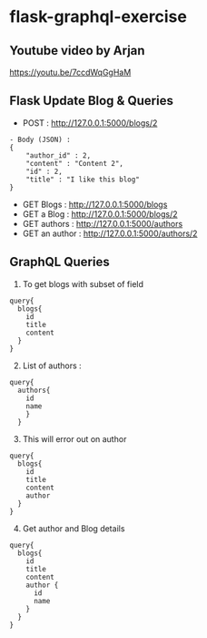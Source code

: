 # flask-graphql-exercise

## Youtube video by Arjan
https://youtu.be/7ccdWqGgHaM

## Flask Update Blog & Queries
- POST : http://127.0.0.1:5000/blogs/2
```
- Body (JSON) : 
{
    "author_id" : 2,
    "content" : "Content 2",
    "id" : 2,
    "title" : "I like this blog"
}
```
- GET Blogs : http://127.0.0.1:5000/blogs
- GET a Blog : http://127.0.0.1:5000/blogs/2
- GET authors : http://127.0.0.1:5000/authors
- GET an author : http://127.0.0.1:5000/authors/2

## GraphQL Queries
1. To get blogs with subset of field
```
query{
  blogs{
    id
    title
    content
  }
}
```
2. List of authors :
```
query{
  authors{
    id
    name
    }
  }
```
3. This will error out on author
```
query{
  blogs{
    id
    title
    content
    author
  }
}
```
4. Get author and Blog details
```
query{
  blogs{
    id
    title
    content
    author {
      id
      name
    }
  }
}

```
